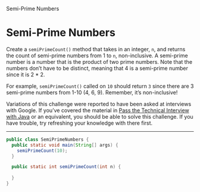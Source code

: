 Semi-Prime Numbers

# Semi-Prime Numbers
Create a `semiPrimeCount()` method that takes in an integer, `n`, and returns the count of semi-prime numbers from 1 to `n`, non-inclusive. A semi-prime number is a number that is the product of two prime numbers. Note that the numbers don’t have to be distinct, meaning that 4 is a semi-prime number since it is 2 * 2.

For example, `semiPrimeCount()` called on `10` should return `3` since there are 3 semi-prime numbers from 1-10 (4, 6, 9). Remember, it’s non-inclusive!

Variations of this challenge were reported to have been asked at interviews with Google. If you’ve covered the material in [Pass the Technical Interview with Java](https://www.codecademy.com/learn/paths/pass-the-technical-interview-with-java) or an equivalent, you should be able to solve this challenge. If you have trouble, try refreshing your knowledge with there first.

---

```Java
public class SemiPrimeNumbers {
  public static void main(String[] args) {
    semiPrimeCount(10);
  }

  public static int semiPrimeCount(int n) {
    
  }
}
```